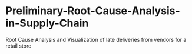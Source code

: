 # Preliminary-Root-Cause-Analysis-in-Supply-Chain
Root Cause Analysis and Visualization of late deliveries from vendors for a retail store
